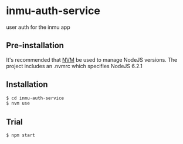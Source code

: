 # inmu-auth-service

user auth for the inmu app

## Pre-installation

It's recommended that [NVM](https://github.com/creationix/nvm) be used to manage NodeJS versions.
The project includes an .nvmrc which specifies NodeJS 6.2.1

## Installation

```javascript
$ cd inmu-auth-service
$ nvm use
```

## Trial

```shell
$ npm start
```
